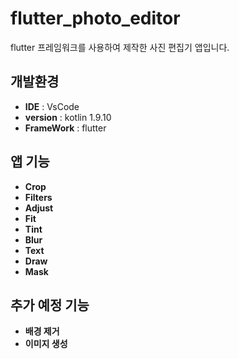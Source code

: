# flutter_photo_editor

flutter 프레임워크를 사용하여 제작한 사진 편집기 앱입니다.

## 개발환경

- **IDE** : VsCode
- **version** : kotlin 1.9.10
- **FrameWork** : flutter

## 앱 기능

- **Crop**
- **Filters**
- **Adjust**
- **Fit**
- **Tint**
- **Blur**
- **Text**
- **Draw**
- **Mask**

## 추가 예정 기능

- **배경 제거**
- **이미지 생성**
